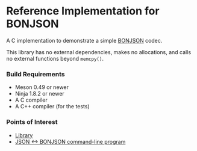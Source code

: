 Reference Implementation for BONJSON
====================================

A C implementation to demonstrate a simple [BONJSON](https://github.com/kstenerud/bonjson/blob/main/bonjson.md) codec.

This library has no external dependencies, makes no allocations, and calls no external functions beyond `memcpy()`.


### Build Requirements

  * Meson 0.49 or newer
  * Ninja 1.8.2 or newer
  * A C compiler
  * A C++ compiler (for the tests)


### Points of Interest

* [Library](library)
* [JSON <-> BONJSON command-line program](executable)
